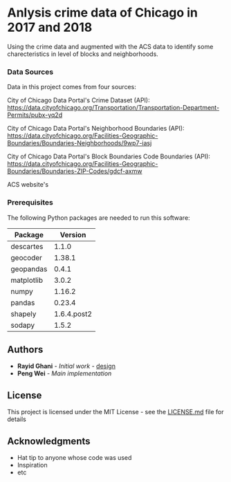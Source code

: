 # Anlysis crime data of Chicago in 2017 and 2018

Using the crime data and augmented with the ACS data to identify some charecteristics in level of blocks and neighborhoods. 

### Data Sources
Data in this project comes from four sources:

City of Chicago Data Portal's Crime Dataset (API): https://data.cityofchicago.org/Transportation/Transportation-Department-Permits/pubx-yq2d

City of Chicago Data Portal's Neighborhood Boundaries (API): https://data.cityofchicago.org/Facilities-Geographic-Boundaries/Boundaries-Neighborhoods/9wp7-iasj

City of Chicago Data Portal's Block Boundaries Code Boundaries (API): https://data.cityofchicago.org/Facilities-Geographic-Boundaries/Boundaries-ZIP-Codes/gdcf-axmw

ACS website's 



### Prerequisites

The following Python packages are needed to run this software:

| Package | Version |
|  ---- |  ---- |
| descartes | 1.1.0 |
| geocoder | 1.38.1 |
| geopandas | 0.4.1 |
| matplotlib | 3.0.2 |
| numpy | 1.16.2 |
| pandas | 0.23.4 |
| shapely | 1.6.4.post2 |
| sodapy | 1.5.2 |

## Authors

* **Rayid Ghani** - *Initial work* - [design](https://github.com/dssg/MLforPublicPolicy/tree/master/Assignments)
* **Peng Wei** - *Main implementation*

## License

This project is licensed under the MIT License - see the [LICENSE.md](LICENSE.md) file for details

## Acknowledgments

* Hat tip to anyone whose code was used
* Inspiration
* etc
